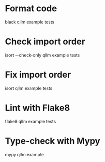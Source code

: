 # Format code
black qllm example tests

# Check import order
isort --check-only qllm example tests

# Fix import order
isort qllm example tests

# Lint with Flake8
flake8 qllm example tests

# Type-check with Mypy
mypy qllm example
